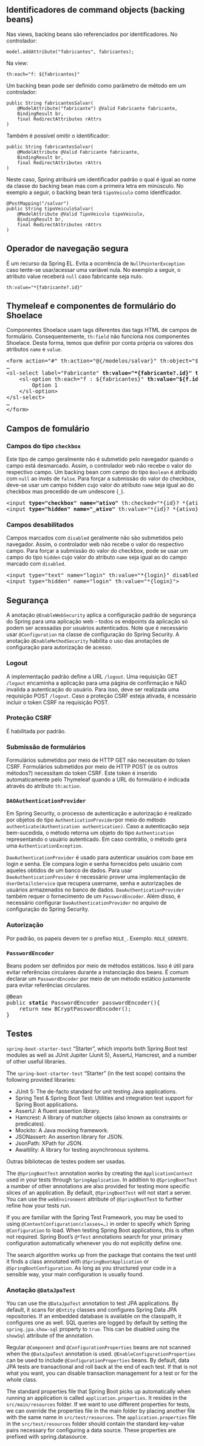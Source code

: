 ## Identificadores de command objects (backing beans)
Nas views, backing beans são referenciados por identificadores.
No controlador:

`model.addAttribute("fabricantes", fabricantes);`

Na view:

`th:each="f: ${fabricantes}"`

Um backing bean pode ser definido como parâmetro de método em um controlador:

```
public String fabricantesSalvar(
    @ModelAttribute("fabricante") @Valid Fabricante fabricante,
    BindingResult br,
    final RedirectAttributes rAttrs
)
```

Também é possível omitir o identificador:

```
public String fabricantesSalvar(
    @ModelAttribute @Valid Fabricante fabricante,
    BindingResult br,
    final RedirectAttributes rAttrs
)
```

Neste caso, Spring atribuirá um identificador padrão o qual é igual ao nome da classe do backing bean mas com a primeira letra em minúsculo. No exemplo a seguir, o backing bean terá `tipoVeiculo` como identficador.

```
@PostMapping("/salvar")
public String tipoVeiculoSalvar(
    @ModelAttribute @Valid TipoVeiculo tipoVeiculo,
    BindingResult br,
    final RedirectAttributes rAttrs
)
```

## Operador de navegação segura
É um recurso da Spring EL. Evita a ocorrência de `NullPointerException` caso tente-se usar/acessar uma variável nula. No exemplo a seguir, o atributo value receberá `null` caso fabricante seja nulo.

`th:value="*{fabricante?.id}"`

## Thymeleaf e componentes de formulário do Shoelace
Componentes Shoelace usam tags diferentes das tags HTML de campos de formulário. Consequentemente, `th:field` não funciona nos componentes Shoelace. Desta forma, temos que definir por conta própria os valores dos atributos `name` e `value`.

<pre>
&lt;form action="#" th:action="@{/modelos/salvar}" th:object="${modelo}" method="post">
…
&lt;sl-select label="Fabricante" <b>th:value="*{fabricante?.id}" th:name="fabricante"</b>>
    &lt;sl-option th:each="f : ${fabricantes}" <b>th:value="${f.id}"</b> th:text="${f.descricao}">
        Option 1
    &lt;/sl-option>
&lt;/sl-select>
…
&lt;/form>
</pre>

## Campos de fomulário
### Campos do tipo `checkbox`
Este tipo de campo geralmente não é submetido pelo navegador quando o campo está desmarcado. Assim, o controlador web não recebe o valor do respectivo campo. Um backing bean com campo do tipo `Boolean` é atribuído com `null` ao invés de `false`. Para forçar a submissão do valor do checkbox, deve-se usar um campo hidden cujo valor do atributo `name` seja igual ao do checkbox mas precedido de um undescore (`_`).

<pre>
&lt;input <b>type="checkbox" name="ativo"</b> th:checked="*{id}? *{ativo} : true">
&lt;input <b>type="hidden" name="_ativo"</b> th:value="*{id}? *{ativo} : true">
</pre>

### Campos desabilitados
Campos marcados com `disabled` geralmente não são submetidos pelo navegador. Assim, o controlador web não recebe o valor do respectivo campo. Para forçar a submissão do valor do checkbox, pode se usar um campo do tipo `hidden` cujo valor do atributo `name` seja igual ao do campo marcado com `disabled`.

<pre>
&lt;input type="text" name="login" th:value="*{login}" disabled>
&lt;input type="hidden" name="login" th:value="*{login}">
</pre>


## Segurança
A anotação `@EnableWebSecurity` aplica a configuração padrão de segurança do Spring para uma aplicação web - todos os endpoints da aplicação só podem ser acessadas por usuários autenticados. Note que é necessário usar `@Configuration` na classe de configuração do Spring Security.
A anotação `@EnableMethodSecurity` habilita o uso das anotações de configuração para autorização de acesso.

### Logout
A implementação padrão define a URL `/logout`. Uma requisição GET `/logout` encaminha a aplicação para uma página de confirmação e NÃO invalida a autenticação do usuário. Para isso, deve ser realizada uma requisição POST `/logout`. Caso a proteção CSRF esteja ativada, é ncessário incluir o token CSRF na requisição POST.

### Proteção CSRF
É habilitada por padrão.

### Submissão de formulários
Formulários submetidos por meio de HTTP GET não necessitam do token CSRF.
Formulários submetidos por meio de HTTP POST (e os outros métodos?) necessitam do token CSRF. Este token é inserido automaticamente pelo Thymeleaf quando a URL do formulário é indicada através do atributo `th:action`.

### `DAOAuthenticationProvider`
Em Spring Security, o processo de autenticação e autorização é realizado por objetos do tipo `AuthenticationProvider`por meio do método `authenticate(Authentication authentication)`. Caso a autenticação seja bem-sucedida, o método retorna um objeto do tipo `Authentication` representando o usuário autenticado. Em caso contrátio, o método gera uma `AuthenticationException`.

`DaoAuthenticationProvider` é usado para autenticar usuários com base em login e senha. Ele compara login e senha fornecidos pelo usuário com aqueles obtidos de um banco de dados. Para usar `DaoAuthenticationProvider` é necessário prover uma implementação de `UserDetailsService` que recupera username, senha e autorizações de usuários armazenados no banco de dados. `DaoAuthenticationProvider` também requer o fornecimento de um `PasswordEncoder`. Além disso, é necessário configurar `DaoAuthenticationProvider` no arquivo de configuração do Spring Security.

### Autorização
Por padrão, os papeis devem ter o prefixo `ROLE_`. Exemplo: `ROLE_GERENTE`.

### `PasswordEncoder`
Beans podem ser definidos por meio de métodos estáticos. Isso é útil para evitar referências circulares durante a instanciação dos beans. É comum declarar um `PasswordEncoder` por meio de um método estático justamente para evitar referências circulares.

<pre>
@Bean
public <b>static</b> PasswordEncoder passwordEncoder(){
    return new BCryptPasswordEncoder();
}
</pre>

## Testes
`spring-boot-starter-test` “Starter”, which imports both Spring Boot test modules as well as JUnit Jupiter (Junit 5), AssertJ, Hamcrest, and a number of other useful libraries.

The `spring-boot-starter-test` “Starter” (in the test scope) contains the following provided libraries:

- JUnit 5: The de-facto standard for unit testing Java applications.
- Spring Test & Spring Boot Test: Utilities and integration test support for Spring Boot applications.
- AssertJ: A fluent assertion library.
- Hamcrest: A library of matcher objects (also known as constraints or predicates).
- Mockito: A Java mocking framework.
- JSONassert: An assertion library for JSON.
- JsonPath: XPath for JSON.
- Awaitility: A library for testing asynchronous systems.

Outras bibliotecas de testes podem ser usadas.

The `@SpringBootTest` annotation works by creating the `ApplicationContext` used in your tests through `SpringApplication`. In addition to `@SpringBootTest` a number of other annotations are also provided for testing more specific slices of an application. By default, `@SpringBootTest` will not start a server. You can use the `webEnvironment` attribute of `@SpringBootTest` to further refine how your tests run.

If you are familiar with the Spring Test Framework, you may be used to using `@ContextConfiguration(classes=…)` in order to specify which Spring `@Configuration` to load. When testing Spring Boot applications, this is often not required. Spring Boot’s `@*Test` annotations search for your primary configuration automatically whenever you do not explicitly define one.

The search algorithm works up from the package that contains the test until it finds a class annotated with `@SpringBootApplication` or `@SpringBootConfiguration`. As long as you structured your code in a sensible way, your main configuration is usually found.

### Anotação `@DataJpaTest`
You can use the `@DataJpaTest` annotation to test JPA applications. By default, it scans for `@Entity` classes and configures Spring Data JPA repositories. If an embedded database is available on the classpath, it configures one as well. SQL queries are logged by default by setting the `spring.jpa.show-sql` property to `true`. This can be disabled using the `showSql` attribute of the annotation.

Regular `@Component` and `@ConfigurationProperties` beans are not scanned when the `@DataJpaTest` annotation is used. `@EnableConfigurationProperties` can be used to include `@ConfigurationProperties` beans. By default, data JPA tests are transactional and roll back at the end of each test. If that is not what you want, you can disable transaction management for a test or for the whole class.

The standard properties file that Spring Boot picks up automatically when running an application is called `application.properties`. It resides in the `src/main/resources` folder. If we want to use different properties for tests, we can override the properties file in the main folder by placing another file with the same name in `src/test/resources`. The `application.properties` file in the `src/test/resources` folder should contain the standard key-value pairs necessary for configuring a data source. These properties are prefixed with spring.datasource.
